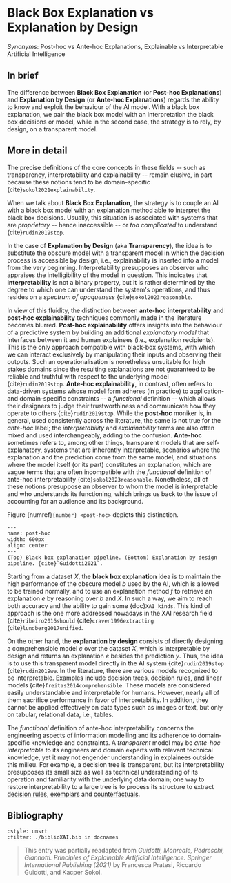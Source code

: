 # Black Box Explanation vs Explanation by Design

*Synonyms*: Post-hoc vs Ante-hoc Explanations, Explainable vs Interpretable Artificial Intelligence

## In brief
The difference between **Black Box Explanation** (or **Post-hoc Explanations**) and **Explanation by Design** (or **Ante-hoc Explanations**) regards the ability to know and exploit the behaviour of the AI model. With a black box explanation, we pair the black box model with an interpretation the black box decisions or model, while in the second case, the strategy is to rely, by design, on a transparent model.


## More in detail

The precise definitions of the core concepts in these fields -- such as transparency, interpretability and explainability -- remain elusive, in part because these notions tend to be domain-specific {cite}`sokol2021explainability`.

When we talk about **Black Box Explanation**, the strategy is to couple an AI with a black box model with an explanation method able to interpret the black box decisions. Usually, this situation is associated with systems that are *proprietary* -- hence inaccessible -- or *too complicated* to understand {cite}`rudin2019stop`.

In the case of **Explanation by Design** (aka **Transparency**), the idea is to substitute the obscure model with a transparent model in which the decision process is accessible by design, i.e., explainability is inserted into a model from the very beginning.
Interpretability presupposes an observer who appraises the intelligibility of the model in question.
This indicates that **interpretability** is not a binary property, but it is rather determined by the degree to which one can understand the system's operations, and thus resides on a *spectrum of opaqueness* {cite}`sokol2023reasonable`.

In view of this fluidity, the distinction between **ante-hoc interpretability** and **post-hoc explainability** techniques commonly made in the literature becomes blurred.
**Post-hoc explainability** offers insights into the behaviour of a predictive system by building an additional *explanatory model* that interfaces between it and human explainees (i.e., explanation recipients).
This is the only approach compatible with black-box systems, with which we can interact exclusively by manipulating their inputs and observing their outputs.
Such an operationalisation is nonetheless unsuitable for high stakes domains since the resulting explanations are not guaranteed to be reliable and truthful with respect to the underlying model {cite}`rudin2019stop`.
**Ante-hoc explainability**, in contrast, often refers to data-driven systems whose model form adheres (in practice) to application- and domain-specific constraints -- a *functional* definition -- which allows their designers to judge their trustworthiness and communicate how they operate to others {cite}`rudin2019stop`.
While the **post-hoc** moniker is, in general, used consistently across the literature, the same is not true for the *ante-hoc* label;
the *interpretability* and *explainability* terms are also often mixed and used interchangeably, adding to the confusion.
**Ante-hoc** sometimes refers to, among other things, transparent models that are self-explanatory, systems that are inherently interpretable, scenarios where the explanation and the prediction come from the same model, and situations where the model itself (or its part) constitutes an explanation, which are vague terms that are often incompatible with the *functional* definition of ante-hoc interpretability {cite}`sokol2023reasonable`.
Nonetheless, all of these notions presuppose an observer to whom the model is interpretable and who understands its functioning, which brings us back to the issue of accounting for an audience and its background.


Figure {numref}`{number} <post-hoc>` depicts this distinction. 

```{figure} ./post.png
---
name: post-hoc
width: 600px
align: center
---
(Top) Black box explanation pipeline. (Bottom) Explanation by design pipeline. {cite}`Guidotti2021`.
```

Starting from a dataset *X*, the **black box explanation** idea is to maintain the high performance of the obscure model *b* used by the AI, which is allowed to be trained normally, and to use an explanation method *f* to retrieve an explanation *e* by reasoning over *b* and *X*. In such a way, we aim to reach both accuracy and the ability to gain some {doc}`XAI_kinds`. This kind of approach is the one more addressed nowadays in the XAI research field {cite}`ribeiro2016should` {cite}`craven1996extracting` {cite}`lundberg2017unified`. 

On the other hand, the **explanation by design** consists of directly designing a comprehensible model *c* over the dataset *X*, which is interpretable by design and returns an explanation *e* besides the prediction *y*. Thus, the idea is to use this transparent model directly in the AI system {cite}`rudin2019stop` {cite}`rudin2019we`. 
In the literature, there are various models recognized to be interpretable. Examples include decision trees, decision rules, and linear models {cite}`freitas2014comprehensible`. These models are considered easily understandable and interpretable for humans. However, nearly all of them sacrifice performance in favor of interpretability. In addition, they cannot be applied effectively on data types such as images or text, but only on tabular, relational data, i.e., tables.

The *functional* definition of ante-hoc interpretability concerns the engineering aspects of information modelling and its adherence to domain-specific knowledge and constraints.
A *transparent* model may be *ante-hoc interpretable* to its engineers and domain experts with relevant technical knowledge, yet it may not engender understanding in explainees outside this milieu.
For example, a decision tree is transparent, but its interpretability presupposes its small size as well as technical understanding of its operation and familiarity with the underlying data domain;
one way to restore interpretability to a large tree is to process its structure to extract [decision rules](./rules.md), [exemplars](./prototypes.md) and [counterfactuals](./counterfactual.md).

<!--
:filter: docname in docnames
:filter: blackbox_transparent in docnames
:filter: {"blackbox_transparent"} & docnames
 -->

## Bibliography

```{bibliography} ./biblioXAI.bib
:style: unsrt
:filter: ./biblioXAI.bib in docnames
```

> This entry was partially readapted from *Guidotti, Monreale, Pedreschi, Giannotti. Principles of Explainable Artificial Intelligence. Springer International Publishing (2021)* by Francesca Pratesi, Riccardo Guidotti, and Kacper Sokol.
